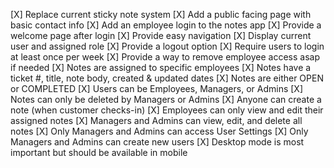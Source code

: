  [X] Replace current sticky note system
 [X] Add a public facing page with basic contact info
 [X] Add an employee login to the notes app
 [X] Provide a welcome page after login
 [X]  Provide easy navigation
 [X]  Display current user and assigned role
 [X] Provide a logout option
 [X]  Require users to login at least once per week
 [X]  Provide a way to remove employee access asap if needed
 [X]  Notes are assigned to specific employees
 [X]  Notes have a ticket #, title, note body, created & updated dates
 [X]  Notes are either OPEN or COMPLETED
 [X]  Users can be Employees, Managers, or Admins
 [X]  Notes can only be deleted by Managers or Admins
 [X]  Anyone can create a note (when customer checks-in)
 [X]  Employees can only view and edit their assigned notes
 [X]  Managers and Admins can view, edit, and delete all notes
 [X]  Only Managers and Admins can access User Settings
 [X]  Only Managers and Admins can create new users
 [X]  Desktop mode is most important but should be available in mobile